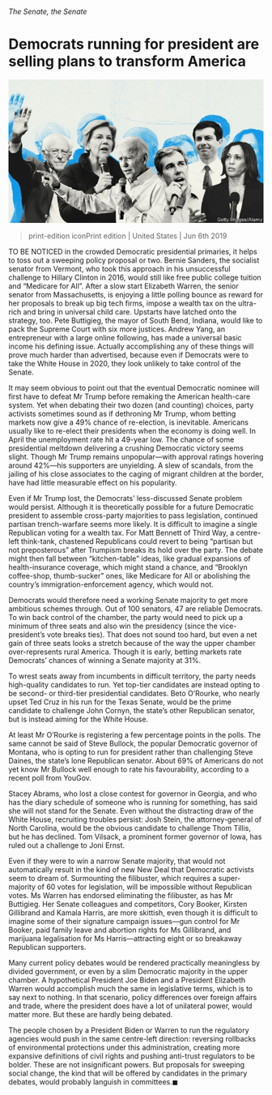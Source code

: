 ###### The Senate, the Senate

# Democrats running for president are selling plans to transform America 

![image](images/20190608_USD001_1.jpg) 

> print-edition iconPrint edition | United States | Jun 6th 2019 

TO BE NOTICED in the crowded Democratic presidential primaries, it helps to toss out a sweeping policy proposal or two. Bernie Sanders, the socialist senator from Vermont, who took this approach in his unsuccessful challenge to Hillary Clinton in 2016, would still like free public college tuition and “Medicare for All”. After a slow start Elizabeth Warren, the senior senator from Massachusetts, is enjoying a little polling bounce as reward for her proposals to break up big tech firms, impose a wealth tax on the ultra-rich and bring in universal child care. Upstarts have latched onto the strategy, too. Pete Buttigieg, the mayor of South Bend, Indiana, would like to pack the Supreme Court with six more justices. Andrew Yang, an entrepreneur with a large online following, has made a universal basic income his defining issue. Actually accomplishing any of these things will prove much harder than advertised, because even if Democrats were to take the White House in 2020, they look unlikely to take control of the Senate. 

It may seem obvious to point out that the eventual Democratic nominee will first have to defeat Mr Trump before remaking the American health-care system. Yet when debating their two dozen (and counting) choices, party activists sometimes sound as if dethroning Mr Trump, whom betting markets now give a 49% chance of re-election, is inevitable. Americans usually like to re-elect their presidents when the economy is doing well. In April the unemployment rate hit a 49-year low. The chance of some presidential meltdown delivering a crushing Democratic victory seems slight. Though Mr Trump remains unpopular—with approval ratings hovering around 42%—his supporters are unyielding. A slew of scandals, from the jailing of his close associates to the caging of migrant children at the border, have had little measurable effect on his popularity. 

Even if Mr Trump lost, the Democrats’ less-discussed Senate problem would persist. Although it is theoretically possible for a future Democratic president to assemble cross-party majorities to pass legislation, continued partisan trench-warfare seems more likely. It is difficult to imagine a single Republican voting for a wealth tax. For Matt Bennett of Third Way, a centre-left think-tank, chastened Republicans could revert to being “partisan but not preposterous” after Trumpism breaks its hold over the party. The debate might then fall between “kitchen-table” ideas, like gradual expansions of health-insurance coverage, which might stand a chance, and “Brooklyn coffee-shop, thumb-sucker” ones, like Medicare for All or abolishing the country’s immigration-enforcement agency, which would not. 

Democrats would therefore need a working Senate majority to get more ambitious schemes through. Out of 100 senators, 47 are reliable Democrats. To win back control of the chamber, the party would need to pick up a minimum of three seats and also win the presidency (since the vice-president’s vote breaks ties). That does not sound too hard, but even a net gain of three seats looks a stretch because of the way the upper chamber over-represents rural America. Though it is early, betting markets rate Democrats’ chances of winning a Senate majority at 31%. 

To wrest seats away from incumbents in difficult territory, the party needs high-quality candidates to run. Yet top-tier candidates are instead opting to be second- or third-tier presidential candidates. Beto O’Rourke, who nearly upset Ted Cruz in his run for the Texas Senate, would be the prime candidate to challenge John Cornyn, the state’s other Republican senator, but is instead aiming for the White House. 

At least Mr O’Rourke is registering a few percentage points in the polls. The same cannot be said of Steve Bullock, the popular Democratic governor of Montana, who is opting to run for president rather than challenging Steve Daines, the state’s lone Republican senator. About 69% of Americans do not yet know Mr Bullock well enough to rate his favourability, according to a recent poll from YouGov. 

Stacey Abrams, who lost a close contest for governor in Georgia, and who has the diary schedule of someone who is running for something, has said she will not stand for the Senate. Even without the distracting draw of the White House, recruiting troubles persist: Josh Stein, the attorney-general of North Carolina, would be the obvious candidate to challenge Thom Tillis, but he has declined. Tom Vilsack, a prominent former governor of Iowa, has ruled out a challenge to Joni Ernst. 

Even if they were to win a narrow Senate majority, that would not automatically result in the kind of new New Deal that Democratic activists seem to dream of. Surmounting the filibuster, which requires a super-majority of 60 votes for legislation, will be impossible without Republican votes. Ms Warren has endorsed eliminating the filibuster, as has Mr Buttigieg. Her Senate colleagues and competitors, Cory Booker, Kirsten Gillibrand and Kamala Harris, are more skittish, even though it is difficult to imagine some of their signature campaign issues—gun control for Mr Booker, paid family leave and abortion rights for Ms Gillibrand, and marijuana legalisation for Ms Harris—attracting eight or so breakaway Republican supporters. 

Many current policy debates would be rendered practically meaningless by divided government, or even by a slim Democratic majority in the upper chamber. A hypothetical President Joe Biden and a President Elizabeth Warren would accomplish much the same in legislative terms, which is to say next to nothing. In that scenario, policy differences over foreign affairs and trade, where the president does have a lot of unilateral power, would matter more. But these are hardly being debated. 

The people chosen by a President Biden or Warren to run the regulatory agencies would push in the same centre-left direction: reversing rollbacks of environmental protections under this administration, creating more expansive definitions of civil rights and pushing anti-trust regulators to be bolder. These are not insignificant powers. But proposals for sweeping social change, the kind that will be offered by candidates in the primary debates, would probably languish in committees.◼ 

